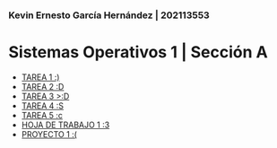 ### Kevin Ernesto García Hernández | 202113553

# Sistemas Operativos 1 | Sección A

<ul>
    <li><a href="https://github.com/keviingarciah/SO1_1S2024_202113553/tree/main/TAREAS/T1" target="_blank">TAREA 1 :)</a></li>
    <li><a href="https://github.com/keviingarciah/SO1_1S2024_202113553/tree/main/TAREAS/T2" target="_blank">TAREA 2 :D</a></li>
    <li><a href="https://github.com/keviingarciah/SO1_1S2024_202113553/tree/main/TAREAS/T3" target="_blank">TAREA 3 >:D</a></li>
    <li><a href="https://github.com/keviingarciah/SO1_1S2024_202113553/tree/main/TAREAS/T4" target="_blank">TAREA 4 :S</a></li>
    <li><a href="https://github.com/keviingarciah/SO1_1S2024_202113553/tree/main/TAREAS/T5" target="_blank">TAREA 5 :c</a></li>
    <li><a href="https://github.com/keviingarciah/SO1_1S2024_202113553/tree/main/HOJAS_DE_TRABAJO/HT1" target="_blank">HOJA DE TRABAJO 1 :3</a></li>
     <li><a href="https://github.com/keviingarciah/SO1_1S2024_202113553/tree/main/PROYECTOS/PROYECTO1" target="_blank">PROYECTO 1 :(</a></li>
</ul>
